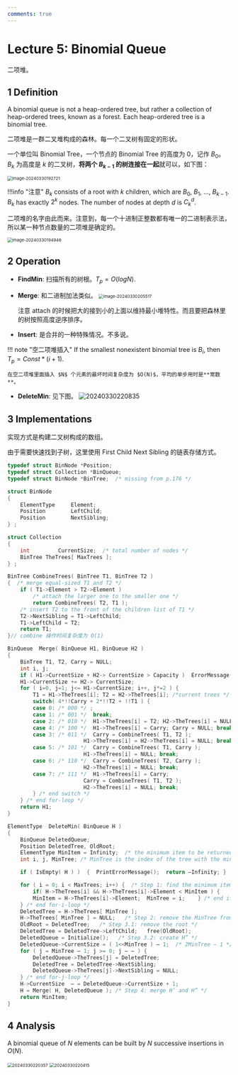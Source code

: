 ```yaml
---
comments: true
---
```


# Lecture 5: Binomial Queue

二项堆。

## 1 Definition
A binomial queue is not a heap-ordered tree, but rather a collection of heap-ordered trees, known as a forest. Each heap-ordered tree is a binomial tree.

二项堆是一群二叉堆构成的森林。每一个二叉树有固定的形状。

一个单位叫 Binomial Tree，一个节点的 Binomial Tree 的高度为 0，记作 $B_0$。$B_k$ 为高度是 $k$ 的二叉树，**将两个 $B_{k-1}$ 的树连接在一起**就可以，如下图：

<img src="https://cdn.jsdelivr.net/gh/Frankoxer/image-host/pic/20240330192721.png" alt="image-20240330192721" style="zoom:67%;" />

!!!info "注意"
    $B_k$ consists of a root with $k$ children, which are $B_0$, $B_1$, ..., $B_{k-1}$. $B_k$ has exactly $2^k$ nodes. The number of nodes at depth $d$ is $C_k^d$.

二项堆的名字由此而来。注意到，每一个十进制正整数都有唯一的二进制表示法，所以某一种节点数量的二项堆是确定的。

<img src="https://cdn.jsdelivr.net/gh/Frankoxer/image-host/pic/20240330194946.png" alt="image-20240330194946" style="zoom:67%;" />

## 2 Operation

* **FindMin**: 扫描所有的树根。$T_p=O(logN)$.
* **Merge**: 和二进制加法类似。
  <img src="https://cdn.jsdelivr.net/gh/Frankoxer/image-host/pic/20240330205517.png" alt="image-20240330205517" style="zoom:67%;" />
  
  注意 attach 的时候把大的接到小的上面以维持最小堆特性。而且要把森林里的树按照高度逆序排序。

* **Insert**: 是合并的一种特殊情况。不多说。

!!! note "空二项堆插入"
    If the smallest nonexistent binomial tree is $B_i$, then $T_p=Const*(i+1)$.

    在空二项堆里面插入 $N$ 个元素的最坏时间复杂度为 $O(N)$，平均的单步用时是**常数**。

* **DeleteMin**: 见下图。
  ![20240330220835](https://cdn.jsdelivr.net/gh/Frankoxer/image-host/pic/20240330220835.png)

## 3 Implementations

实现方式是构建二叉树构成的数组。

由于需要快速找到子树，这里使用 First Child Next Sibling 的链表存储方式。

```c
typedef struct BinNode *Position;
typedef struct Collection *BinQueue;
typedef struct BinNode *BinTree;  /* missing from p.176 */

struct BinNode 
{ 
    ElementType	    Element;
    Position	    LeftChild;
    Position 	    NextSibling;
} ;

struct Collection 
{ 
    int	    	CurrentSize;  /* total number of nodes */
    BinTree	TheTrees[ MaxTrees ];
} ;

BinTree CombineTrees( BinTree T1, BinTree T2 )
{  /* merge equal-sized T1 and T2 */
    if ( T1->Element > T2->Element )
        /* attach the larger one to the smaller one */
        return CombineTrees( T2, T1 );
    /* insert T2 to the front of the children list of T1 */
    T2->NextSibling = T1->LeftChild;
    T1->LeftChild = T2;
    return T1;
}// combine 操作时间复杂度为 O(1)

BinQueue  Merge( BinQueue H1, BinQueue H2 )
{	
    BinTree T1, T2, Carry = NULL; 	
    int i, j;
    if ( H1->CurrentSize + H2-> CurrentSize > Capacity )  ErrorMessage();
    H1->CurrentSize += H2-> CurrentSize;
    for ( i=0, j=1; j<= H1->CurrentSize; i++, j*=2 ) {
        T1 = H1->TheTrees[i]; T2 = H2->TheTrees[i]; /*current trees */
        switch( 4*!!Carry + 2*!!T2 + !!T1 ) { 
        case 0: /* 000 */ ;
        case 1: /* 001 */  break;	
        case 2: /* 010 */  H1->TheTrees[i] = T2; H2->TheTrees[i] = NULL; break;
        case 4: /* 100 */  H1->TheTrees[i] = Carry; Carry = NULL; break;
        case 3: /* 011 */  Carry = CombineTrees( T1, T2 );
                        H1->TheTrees[i] = H2->TheTrees[i] = NULL; break;
        case 5: /* 101 */  Carry = CombineTrees( T1, Carry );
                        H1->TheTrees[i] = NULL; break;
        case 6: /* 110 */  Carry = CombineTrees( T2, Carry );
                        H2->TheTrees[i] = NULL; break;
        case 7: /* 111 */  H1->TheTrees[i] = Carry; 
                        Carry = CombineTrees( T1, T2 ); 
                        H2->TheTrees[i] = NULL; break;
        } /* end switch */
    } /* end for-loop */
    return H1;
}

ElementType  DeleteMin( BinQueue H )
{	
    BinQueue DeletedQueue; 
    Position DeletedTree, OldRoot;
    ElementType MinItem = Infinity;  /* the minimum item to be returned */	
    int i, j, MinTree; /* MinTree is the index of the tree with the minimum item */

    if ( IsEmpty( H ) )  {  PrintErrorMessage();  return –Infinity; }

    for ( i = 0; i < MaxTrees; i++) {  /* Step 1: find the minimum item */
        if( H->TheTrees[i] && H->TheTrees[i]->Element < MinItem ) { 
        MinItem = H->TheTrees[i]->Element;  MinTree = i;    } /* end if */
    } /* end for-i-loop */
    DeletedTree = H->TheTrees[ MinTree ];  
    H->TheTrees[ MinTree ] = NULL;   /* Step 2: remove the MinTree from H => H’ */ 
    OldRoot = DeletedTree;   /* Step 3.1: remove the root */ 
    DeletedTree = DeletedTree->LeftChild;   free(OldRoot);
    DeletedQueue = Initialize();   /* Step 3.2: create H” */ 
    DeletedQueue->CurrentSize = ( 1<<MinTree ) – 1;  /* 2MinTree – 1 */
    for ( j = MinTree – 1; j >= 0; j – – ) {  
        DeletedQueue->TheTrees[j] = DeletedTree;
        DeletedTree = DeletedTree->NextSibling;
        DeletedQueue->TheTrees[j]->NextSibling = NULL;
    } /* end for-j-loop */
    H->CurrentSize  – = DeletedQueue->CurrentSize + 1;
    H = Merge( H, DeletedQueue ); /* Step 4: merge H’ and H” */ 
    return MinItem;
}
```

## 4 Analysis

A binomial queue of $N$ elements can be built by $N$ successive insertions in $O(N)$.

<img src="https://cdn.jsdelivr.net/gh/Frankoxer/image-host/pic/20240330220357.png" alt="20240330220357" style="zoom:67%;" />

<img src="https://cdn.jsdelivr.net/gh/Frankoxer/image-host/pic/20240330220415.png" alt="20240330220415" style="zoom:67%;" />